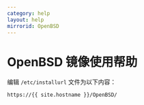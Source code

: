 ```yaml
---
category: help
layout: help
mirrorid: OpenBSD
---
```


OpenBSD 镜像使用帮助
===================

编辑 `/etc/installurl` 文件为以下内容：

```
https://{{ site.hostname }}/OpenBSD/
```
